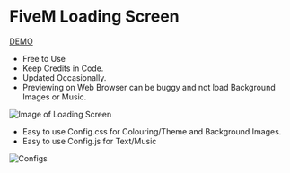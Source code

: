 # FiveM Loading Screen
[DEMO](https://sad-fermat-e296a5.netlify.app)

* Free to Use
* Keep Credits in Code.
* Updated Occasionally.
* Previewing on Web Browser can be buggy and not load Background Images or Music.


![Image of Loading Screen](https://i.imgur.com/pXcRIVS.png)

* Easy to use Config.css for Colouring/Theme and Background Images.
* Easy to use Config.js for Text/Music


![Configs](https://i.imgur.com/kJB1dZ0.png)

